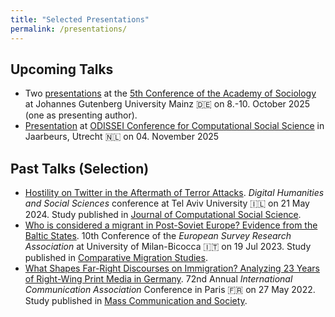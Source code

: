 ```yaml
---
title: "Selected Presentations"
permalink: /presentations/
---
```


Upcoming Talks
------

- Two [presentations](https://docs.google.com/presentation/d/17ZRSz8McDX_IMqBcXqj6E7x8Trhleq6RrI6tHDGcyaM/edit?usp=sharing) at the [5th Conference of the Academy of Sociology](https://www.akademie-soziologie.de/die-akademie/aktivitaeten-und-foerderung/kongresse/) at Johannes Gutenberg University Mainz 🇩🇪 on 8.-10. October 2025 (one as presenting author).
- [Presentation](https://czymara.com/files/pres/ODISSEI_25.html) at [ODISSEI Conference for Computational Social Science](http://odissei-data.nl/nl/event/odissei-conference-2025/) in Jaarbeurs, Utrecht 🇳🇱 on 04. November 2025

Past Talks (Selection)
------

- [Hostility on Twitter in the Aftermath of Terror Attacks](https://czymara.com/files/pres/DHSS_24.html). *Digital Humanities and Social Sciences* conference at Tel Aviv University 🇮🇱 on 21 May 2024. Study published in [Journal of Computational Social Science](https://czymara.com/research/czymara_2024_jcss).
- [Who is considered a migrant in Post-Soviet Europe? Evidence from the Baltic States](https://czymara.com/files/pres/ESRA_23.html). 10th Conference of the *European Survey Research Association* at University of Milan-Bicocca 🇮🇹 on 19 Jul 2023. Study published in [Comparative Migration Studies](https://czymara.com/research/czymara_2025_cms).
- [What Shapes Far-Right Discourses on Immigration? Analyzing 23 Years of Right-Wing Print Media in Germany](https://czymara.com/files/pres/ICA_22.html). 72nd Annual *International Communication Association* Conference in Paris 🇫🇷 on 27 May 2022. Study published in [Mass Communication and Society](https://czymara.com/research/czymara_2024_mcas).
 
